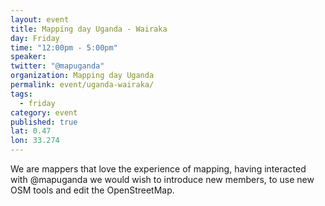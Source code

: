 ```yaml
---
layout: event
title: Mapping day Uganda - Wairaka
day: Friday
time: "12:00pm - 5:00pm"
speaker: 
twitter: "@mapuganda"
organization: Mapping day Uganda
permalink: event/uganda-wairaka/
tags: 
  - friday
category: event
published: true
lat: 0.47
lon: 33.274
---
```


We are mappers that love the experience of mapping, having interacted with @mapuganda we would wish to introduce new members, to use new OSM tools and edit the OpenStreetMap.
